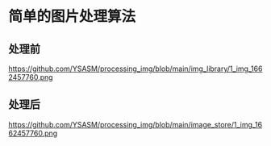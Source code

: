 # 简单的图片处理算法
## 处理前
https://github.com/YSASM/processing_img/blob/main/img_library/1_img_1662457760.png
## 处理后
https://github.com/YSASM/processing_img/blob/main/image_store/1_img_1662457760.png
